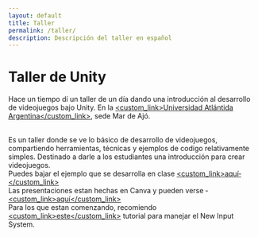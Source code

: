 ```yaml
---
layout: default
title: Taller
permalink: /taller/
description: Descripción del taller en español
---
```


# Taller de Unity

Hace un tiempo dí­ un taller de un dí­a dando una introducción al desarrollo de videojuegos bajo Unity. En la [<custom_link>Universidad Atlántida Argentina</custom_link>](https://atlantida.edu.ar/events/taller-introductorio-de-unity/), sede Mar de Ajó.

<br />Es un taller donde se ve lo básico de desarrollo de videojuegos, compartiendo herramientas, técnicas y ejemplos de codigo relativamente simples. Destinado a darle a los estudiantes una introducción para crear videojuegos. 
<br />Puedes bajar el ejemplo que se desarrolla en clase [<custom_link>aquí­</custom_link>](https://github.com/nahuel36/WorkshopProject)
<br />Las presentaciones estan hechas en Canva y pueden verse ­[<custom_link>aquí</custom_link>](https://www.canva.com/design/DAGnerNQQ7I/uhNhnCHly4P0CKGRMduRsg/edit?ui=eyJEIjp7IlAiOnsiQiI6ZmFsc2V9fX0)
<br />Para los que estan comenzando, recomiendo [<custom_link>este</custom_link>](https://gamedevbeginner.com/input-in-unity-made-easy-complete-guide-to-the-new-system/) tutorial para manejar el New Input System.
